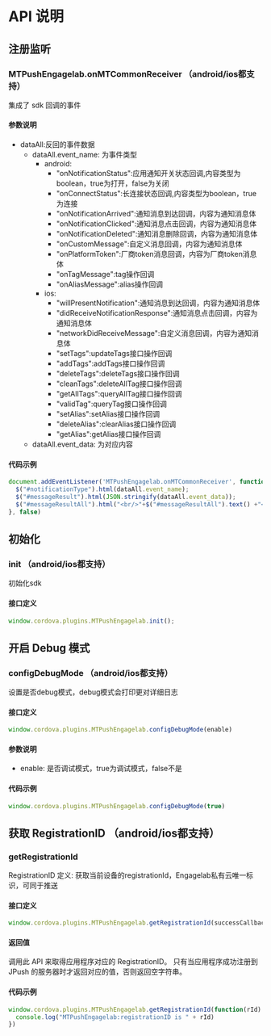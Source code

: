# API 说明

## 注册监听

### MTPushEngagelab.onMTCommonReceiver （android/ios都支持）

集成了 sdk 回调的事件

#### 参数说明
- dataAll:反回的事件数据
  - dataAll.event_name: 为事件类型
    - android:
      - "onNotificationStatus":应用通知开关状态回调,内容类型为boolean，true为打开，false为关闭
      - "onConnectStatus":长连接状态回调,内容类型为boolean，true为连接
      - "onNotificationArrived":通知消息到达回调，内容为通知消息体
      - "onNotificationClicked":通知消息点击回调，内容为通知消息体
      - "onNotificationDeleted":通知消息删除回调，内容为通知消息体
      - "onCustomMessage":自定义消息回调，内容为通知消息体
      - "onPlatformToken":厂商token消息回调，内容为厂商token消息体
      - "onTagMessage":tag操作回调
      - "onAliasMessage":alias操作回调
    - ios:
      - "willPresentNotification":通知消息到达回调，内容为通知消息体
      - "didReceiveNotificationResponse":通知消息点击回调，内容为通知消息体
      - "networkDidReceiveMessage":自定义消息回调，内容为通知消息体
      - "setTags":updateTags接口操作回调
      - "addTags":addTags接口操作回调
      - "deleteTags":deleteTags接口操作回调
      - "cleanTags":deleteAllTag接口操作回调
      - "getAllTags":queryAllTag接口操作回调
      - "validTag":queryTag接口操作回调
      - "setAlias":setAlias接口操作回调
      - "deleteAlias":clearAlias接口操作回调
      - "getAlias":getAlias接口操作回调
  - dataAll.event_data: 为对应内容


#### 代码示例

```js
document.addEventListener('MTPushEngagelab.onMTCommonReceiver', function (dataAll) {
  $("#notificationType").html(dataAll.event_name);
  $("#messageResult").html(JSON.stringify(dataAll.event_data));
  $("#messageResultAll").html("<br/>"+$("#messageResultAll").text() +"<br/>"+ JSON.stringify(dataAll));
}, false)
```

## 初始化

### init （android/ios都支持）

初始化sdk

#### 接口定义

```js
window.cordova.plugins.MTPushEngagelab.init();
```

## 开启 Debug 模式

### configDebugMode （android/ios都支持）

设置是否debug模式，debug模式会打印更对详细日志

#### 接口定义

```js
window.cordova.plugins.MTPushEngagelab.configDebugMode(enable)
```

#### 参数说明

- enable: 是否调试模式，true为调试模式，false不是

#### 代码示例

```js
window.cordova.plugins.MTPushEngagelab.configDebugMode(true)
```

## 获取 RegistrationID （android/ios都支持）

### getRegistrationId

RegistrationID 定义:
获取当前设备的registrationId，Engagelab私有云唯一标识，可同于推送

#### 接口定义

```js
window.cordova.plugins.MTPushEngagelab.getRegistrationId(successCallback)
```

#### 返回值

调用此 API 来取得应用程序对应的 RegistrationID。 只有当应用程序成功注册到 JPush 的服务器时才返回对应的值，否则返回空字符串。

#### 代码示例

```js
window.cordova.plugins.MTPushEngagelab.getRegistrationId(function(rId) {
  console.log("MTPushEngagelab:registrationID is " + rId)
})
```
